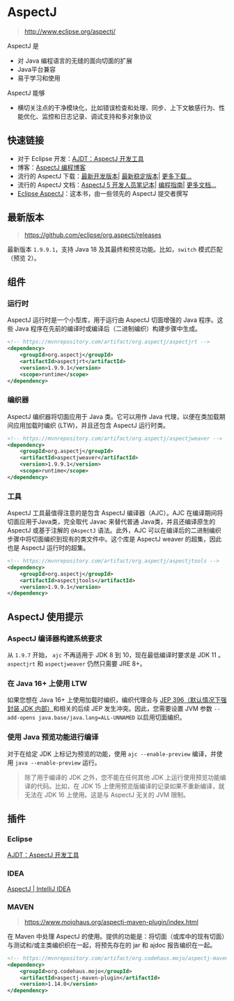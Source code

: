 # AspectJ

> http://www.eclipse.org/aspectj/

AspectJ 是

- 对 Java 编程语言的无缝的面向切面的扩展
- Java平台兼容
- 易于学习和使用

AspectJ 能够

- 横切关注点的干净模块化，比如错误检查和处理、同步、上下文敏感行为、性能优化、监控和日志记录、调试支持和多对象协议

## 快速链接

- 对于 Eclipse 开发：[AJDT：AspectJ 开发工具](https://www.eclipse.org/ajdt)
- 博客：[AspectJ 编程博客](http://andrewclement.blogspot.com/)
- 流行的 AspectJ 下载：[最新开发版本](https://www.eclipse.org/aspectj/downloads.php#most_recent)| [最新稳定版本](https://www.eclipse.org/aspectj/downloads.php#stable_release)| [更多下载...](https://www.eclipse.org/aspectj/downloads.php)
- 流行的 AspectJ 文档：[AspectJ 5 开发人员笔记本](编程语言/Java/Javalang/AspectJ/AspectJ-5/)| [编程指南](编程语言/Java/Javalang/AspectJ/编程指南/)| [更多文档...](https://www.eclipse.org/aspectj/docs.php)
- [Eclipse AspectJ](http://www.amazon.com/exec/obidos/ASIN/0321245873/qid=1112868888/sr=2-3/ref=pd_bbs_b_2_3/103-5274059-2049410)：这本书，由一些领先的 ​​AspectJ 提交者撰写

## 最新版本

> https://github.com/eclipse/org.aspectj/releases

最新版本 `1.9.9.1`，支持 Java 18 及其最终和预览功能。比如，`switch` 模式匹配（预览 2）。

## 组件

### 运行时

AspectJ 运行时是一个小型库，用于运行由 AspectJ 切面增强的 Java 程序。这些 Java 程序在先前的编译时或编译后（二进制编织）构建步骤中生成。

```xml
<!-- https://mvnrepository.com/artifact/org.aspectj/aspectjrt -->
<dependency>
    <groupId>org.aspectj</groupId>
    <artifactId>aspectjrt</artifactId>
    <version>1.9.9.1</version>
    <scope>runtime</scope>
</dependency>
```

### 编织器

AspectJ 编织器将切面应用于 Java 类。它可以用作 Java 代理，以便在类加载期间应用加载时编织 (LTW)，并且还包含 AspectJ 运行时类。

```xml
<!-- https://mvnrepository.com/artifact/org.aspectj/aspectjweaver -->
<dependency>
    <groupId>org.aspectj</groupId>
    <artifactId>aspectjweaver</artifactId>
    <version>1.9.9.1</version>
    <scope>runtime</scope>
</dependency>
```

### 工具

AspectJ 工具最值得注意的是包含 AspectJ 编译器（AJC）。AJC 在编译期间将切面应用于Java类，完全取代 Javac 来替代普通 Java类，并且还编译原生的 AspectJ 或基于注解的 `@AspectJ` 语法。此外，AJC 可以在编译后的二进制编织步骤中将切面编织到现有的类文件中。这个库是 AspectJ weaver 的超集，因此也是 AspectJ 运行时的超集。

```xml
<!-- https://mvnrepository.com/artifact/org.aspectj/aspectjtools -->
<dependency>
    <groupId>org.aspectj</groupId>
    <artifactId>aspectjtools</artifactId>
    <version>1.9.9.1</version>
</dependency> 
```

## AspectJ 使用提示

### AspectJ 编译器构建系统要求

从 `1.9.7` 开始， `ajc` 不再适用于 JDK 8 到 10，现在最低编译时要求是 JDK 11 。`aspectjrt` 和 `aspectjweaver` 仍然只需要 JRE 8+。

### 在 Java 16+ 上使用 LTW

如果您想在 Java 16+ 上使用加载时编织，编织代理会与 [JEP 396（默认情况下强封装 JDK 内部）](https://openjdk.java.net/jeps/396)和相关的后续 JEP 发生冲突。因此，您需要设置 JVM 参数 `--add-opens java.base/java.lang=ALL-UNNAMED` 以启用切面编织。

### 使用 Java 预览功能进行编译

对于在给定 JDK 上标记为预览的功能，使用 `ajc --enable-preview` 编译，并使用 `java --enable-preview` 运行。

> 除了用于编译的 JDK 之外，您不能在任何其他 JDK 上运行使用预览功能编译的代码。比如，在 JDK 15 上使用预览版编译的记录如果不重新编译，就无法在 JDK 16 上使用。这是与 AspectJ 无关的 JVM 限制。

## 插件

### Eclipse

[AJDT：AspectJ 开发工具](https://www.eclipse.org/ajdt)

### IDEA

[AspectJ | IntelliJ IDEA](https://www.jetbrains.com/help/idea/aspectj.html)

### MAVEN

> https://www.mojohaus.org/aspectj-maven-plugin/index.html

在 Maven 中处理 AspectJ 的使用。提供的功能是：将切面（或库中的现有切面）与测试和/或主类编织织在一起，将预先存在的 jar 和 ajdoc 报告编织在一起。

```xml
<!-- https://mvnrepository.com/artifact/org.codehaus.mojo/aspectj-maven-plugin -->
<dependency>
    <groupId>org.codehaus.mojo</groupId>
    <artifactId>aspectj-maven-plugin</artifactId>
    <version>1.14.0</version>
</dependency>
```
